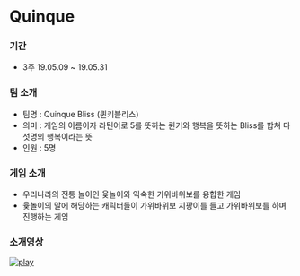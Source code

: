 # Quinque
### 기간
- 3주 19.05.09 ~ 19.05.31
### 팀 소개
- 팀명 : Quinque Bliss (퀸키블리스)
- 의미 : 게임의 이름이자 라틴어로 5를 뜻하는 퀸키와 행복을 뜻하는 Bliss를 합쳐 다섯명의 행복이라는 뜻
- 인원 : 5명
### 게임 소개
- 우리나라의 전통 놀이인 윷놀이와 익숙한 가위바위보를 융합한 게임
- 윷놀이의 말에 해당하는 캐릭터들이 가위바위보 지팡이를 들고 가위바위보를 하며 진행하는 게임
### 소개영상
[![play](https://user-images.githubusercontent.com/53414240/74591443-64b43880-505b-11ea-95bf-3b88f0d3378a.PNG)](https://www.youtube.com/watch?v=5xvTxyFRWPM&feature=youtu.be)

